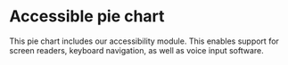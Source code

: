 # Accessible pie chart

This pie chart includes our accessibility module. This enables support for screen readers, keyboard navigation, as well as voice input software.
